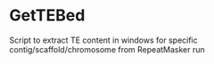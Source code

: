 # GetTEBed
Script to extract TE content in windows for specific contig/scaffold/chromosome from RepeatMasker run
